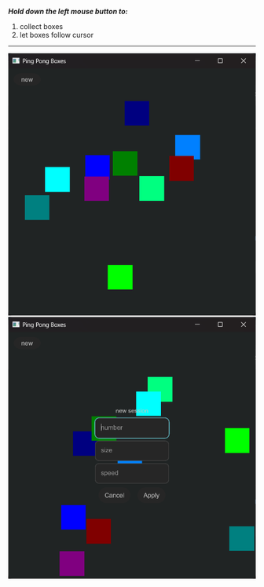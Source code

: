 ***Hold down the left mouse button to:***  
1. collect boxes
2. let boxes follow cursor
<hr>
<img src="shots/shot0.png" />
<img src="shots/shot1.png" />
